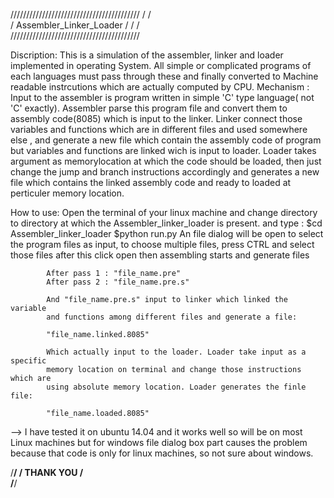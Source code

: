/////////////////////////////////////////
/									                    	/	
/    	Assembler_Linker_Loader		      	/
/									                    	/ 	
/////////////////////////////////////////	

Discription:
			This is a simulation of the assembler, 
			linker and loader implemented in operating System.
			All simple or complicated programs of each languages
			must pass through these and finally converted to 
			Machine readable instrcutions which are actually 
			computed by CPU.
Mechanism :
			Input to the assembler is program written in simple 'C' type
			language( not 'C' exactly). Assembler parse this program file
			and convert them to assembly code(8085) which is input to the 
			linker. Linker connect those variables and functions which are 
			in different files and used somewhere else , and generate a new 
			file which contain the assembly code of program but variables 
			and functions are linked wich is input to loader. Loader takes 
			argument as memorylocation at which the code should be loaded, 
			then just change the jump and branch instructions accordingly 
			and generates a new file which contains the linked assembly code
			and ready to loaded at perticuler memory location. 

How to use:
			Open the terminal of your linux machine and change directory 
			to directory at which the Assembler_linker_loader is present.
			and type :
			$cd Assembler_linker_loader
			$python run.py
			An file dialog will be open to select the program files as input,
			to choose multiple files, press CTRL and select those files after
			this click open then assembling starts and generate files 
			
			After pass 1 : "file_name.pre"
			After pass 2 : "file_name.pre.s"

			And "file_name.pre.s" input to linker which linked the variable 
			and functions among different files and generate a file:

			"file_name.linked.8085"

			Which actually input to the loader. Loader take input as a specific 
			memory location on terminal and change those instructions which are
			using absolute memory location. Loader generates the finle file:

			"file_name.loaded.8085"   


--> I have tested it on ubuntu 14.04 and it works well so will be on most 
Linux machines but for windows file dialog box part causes the problem because
that code is only for linux machines, so not sure about windows.


/********************/
/	     THANK YOU 		 /	
/********************/
